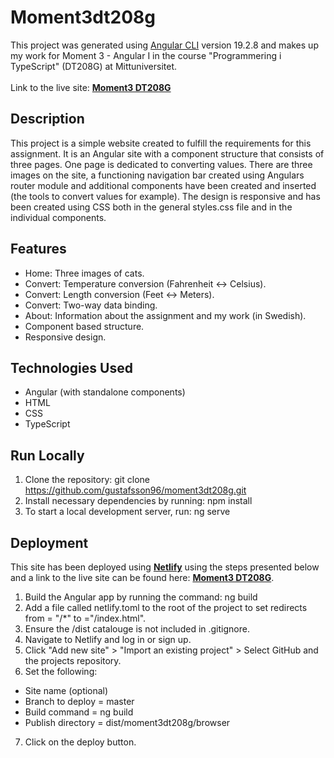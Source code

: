 # Moment3dt208g

This project was generated using [Angular CLI](https://github.com/angular/angular-cli) version 19.2.8 and makes up my work for Moment 3 - Angular I in the course "Programmering i TypeScript" (DT208G) at Mittuniversitet.
<br><br>
Link to the live site: **[Moment3 DT208G](https://dt208gmoment3.netlify.app/home)**

## Description
This project is a simple website created to fulfill the requirements for this assignment. It is an Angular site with a component structure that consists of three pages. One page is dedicated to converting values. There are three images on the site, a functioning navigation bar created using Angulars router module and additional components have been created and inserted (the tools to convert values for example). The design is responsive and has been created using CSS both in the general styles.css file and in the individual components. 

## Features
* Home: Three images of cats.
* Convert: Temperature conversion (Fahrenheit ↔ Celsius).
* Convert: Length conversion (Feet ↔ Meters).
* Convert: Two-way data binding.
* About: Information about the assignment and my work (in Swedish).
* Component based structure.
* Responsive design.

## Technologies Used

* Angular (with standalone components)
* HTML
* CSS
* TypeScript

## Run Locally
1. Clone the repository: git clone https://github.com/gustafsson96/moment3dt208g.git 
2. Install necessary dependencies by running: npm install
3. To start a local development server, run: ng serve

## Deployment
This site has been deployed using **[Netlify](https://www.netlify.com)** using the steps presented below and a link to the live site can be found here: **[Moment3 DT208G](https://dt208gmoment3.netlify.app/home)**. 

1. Build the Angular app by running the command: ng build
2. Add a file called netlify.toml to the root of the project to set redirects from = "/*" to ="/index.html".
3. Ensure the /dist catalouge is not included in .gitignore.
4. Navigate to Netlify and log in or sign up. 
5. Click "Add new site" > "Import an existing project" > Select GitHub and the projects repository. 
6. Set the following:
* Site name (optional)
* Branch to deploy = master
* Build command = ng build
* Publish directory = dist/moment3dt208g/browser
7. Click on the deploy button. 